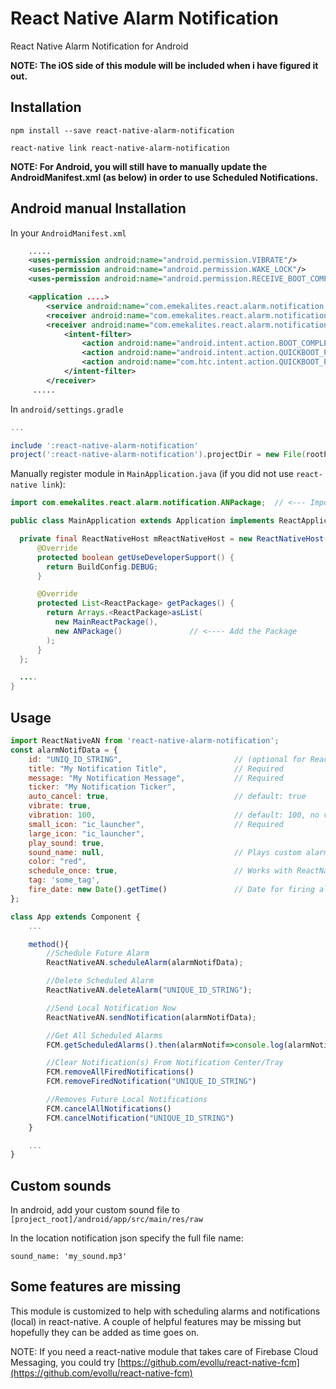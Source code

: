 # React Native Alarm Notification

React Native Alarm Notification for Android

**NOTE: The iOS side of this module will be included when i have figured it out.**

## Installation

`npm install --save react-native-alarm-notification`

`react-native link react-native-alarm-notification`

**NOTE: For Android, you will still have to manually update the AndroidManifest.xml (as below) in order to use Scheduled Notifications.**

## Android manual Installation

In your `AndroidManifest.xml`
```xml
    .....
    <uses-permission android:name="android.permission.VIBRATE"/>
    <uses-permission android:name="android.permission.WAKE_LOCK"/>
    <uses-permission android:name="android.permission.RECEIVE_BOOT_COMPLETED" />

    <application ....>
        <service android:name="com.emekalites.react.alarm.notification.ANService" android:enabled="true"/>
        <receiver android:name="com.emekalites.react.alarm.notification.ANAlarmReceiver" android:enabled="true"/>
        <receiver android:name="com.emekalites.react.alarm.notification.ANBootReceiver" android:enabled="true" android:exported="true">
            <intent-filter>
                <action android:name="android.intent.action.BOOT_COMPLETED"/>
                <action android:name="android.intent.action.QUICKBOOT_POWERON"/>
                <action android:name="com.htc.intent.action.QUICKBOOT_POWERON"/>
            </intent-filter>
        </receiver>
     .....

```

In `android/settings.gradle`
```gradle
...

include ':react-native-alarm-notification'
project(':react-native-alarm-notification').projectDir = new File(rootProject.projectDir, '../node_modules/react-native-alarm-notification/android')
```

Manually register module in `MainApplication.java` (if you did not use `react-native link`):

```java
import com.emekalites.react.alarm.notification.ANPackage;  // <--- Import Package

public class MainApplication extends Application implements ReactApplication {

  private final ReactNativeHost mReactNativeHost = new ReactNativeHost(this) {
      @Override
      protected boolean getUseDeveloperSupport() {
        return BuildConfig.DEBUG;
      }

      @Override
      protected List<ReactPackage> getPackages() {
      	return Arrays.<ReactPackage>asList(
          new MainReactPackage(),
          new ANPackage() 				// <---- Add the Package
        );
      }
  };

  ....
}
```

## Usage

```javascript
import ReactNativeAN from 'react-native-alarm-notification';
const alarmNotifData = {
	id: "UNIQ_ID_STRING",                         // (optional for ReactNativeAN.sendNotification)
	title: "My Notification Title",               // Required
	message: "My Notification Message",           // Required
	ticker: "My Notification Ticker",                   
	auto_cancel: true,                            // default: true
	vibrate: true,                                      
	vibration: 100,                               // default: 100, no vibration if vibrate: false
	small_icon: "ic_launcher",                    // Required
	large_icon: "ic_launcher",                          
	play_sound: true,                                    
	sound_name: null,                             // Plays custom alarm/notification ringtone if sound_name: null
	color: "red",                                       
	schedule_once: true,                          // Works with ReactNativeAN.scheduleAlarm so alarm fires once
	tag: 'some_tag',                                    
	fire_date: new Date().getTime()	              // Date for firing alarm, Required for ReactNativeAN.scheduleAlarm
};

class App extends Component {
	...

    method(){
        //Schedule Future Alarm
        ReactNativeAN.scheduleAlarm(alarmNotifData);

        //Delete Scheduled Alarm
        ReactNativeAN.deleteAlarm("UNIQUE_ID_STRING");

        //Send Local Notification Now
        ReactNativeAN.sendNotification(alarmNotifData);

        //Get All Scheduled Alarms
        FCM.getScheduledAlarms().then(alarmNotif=>console.log(alarmNotif));

        //Clear Notification(s) From Notification Center/Tray
        FCM.removeAllFiredNotifications()
        FCM.removeFiredNotification("UNIQUE_ID_STRING")

        //Removes Future Local Notifications
        FCM.cancelAllNotifications()
        FCM.cancelNotification("UNIQUE_ID_STRING")
    }

	...
}
```

## Custom sounds

In android, add your custom sound file to `[project_root]/android/app/src/main/res/raw`

In the location notification json specify the full file name:

    sound_name: 'my_sound.mp3'

## Some features are missing

This module is customized to help with scheduling alarms and notifications (local) in react-native. A couple of helpful features may be missing but hopefully they can be added as time goes on.

NOTE: If you need a react-native module that takes care of Firebase Cloud Messaging, you could try [https://github.com/evollu/react-native-fcm](https://github.com/evollu/react-native-fcm)
